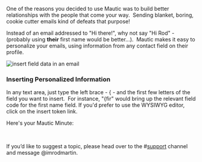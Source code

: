 One of the reasons you decided to use Mautic was to build better relationships with the people that come your way.  Sending blanket, boring, cookie cutter emails kind of defeats that purpose!

Instead of an email addressed to "Hi there!", why not say "Hi Rod" - (probably using **their** first name would be better...).  Mautic makes it easy to personalize your emails, using information from any contact field on their profile.

![insert field data in an email](https://www.mautic.org/wp-content/uploads/2016/07/SafariScreenSnapz169-1024x417.jpg)



### Inserting Personalized Information

In any text area, just type the left brace - { - and the first few letters of the field you want to insert.  For instance, "{fir" would bring up the relevant field code for the first name field. If you'd prefer to use the WYSIWYG editor, click on the insert token link.

Here's your Mautic Minute:

<script src="//fast.wistia.com/embed/medias/p0ie1sxgx0.jsonp" async></script><script src="//fast.wistia.com/assets/external/E-v1.js" async></script> 

If you’d like to suggest a topic, please head over to the #[support](https://discord.gg/mautic) channel and message @imrodmartin.